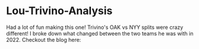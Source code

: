 # Lou-Trivino-Analysis
Had a lot of fun making this one! Trivino's OAK vs NYY splits were crazy different! I broke down what changed between the two teams he was with in 2022. Checkout the blog here:        
